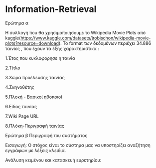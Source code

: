 # Information-Retrieval

Ερώτημα α

Η συλλογή που θα χρησιμοποιήσουμε το Wikipedia Movie Plots από kaggle(https://www.kaggle.com/datasets/jrobischon/wikipedia-movie-plots?resource=download).
Το format των δεδομένων περιέχει 34.886 ταινίες , που έχουν τα έξης χαρακτηριστικά :

1.Έτος που κυκλοφορησε η ταινία

2.Τίτλο

3.Χώρα προέλευσης ταινίας

4.Σκηνοθέτης

5.Πλοκή - Βασικοί ηθοποιοί

6.Είδος ταινίας

7.Wiki Page URL

8.Πλόκη-Περιγραφή ταινίας

Ερώτημα β Περιγραφή του συστήματος

Εισαγωγή: Ο στόχος είναι το σύστημα μας να υποστηρίζει αναζήτηση εγγράφων με λέξεις κλειδιά.

Ανάλυση κειμένου και κατασκευή ευρετηρίου:


